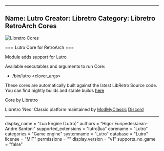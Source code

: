 -----------------------
Name: Lutro
Creator: Libretro
Category: Libretro RetroArch Cores
-----------------------
![Libretro Cores](https://modmyclassic.com/wp-content/uploads/2020/06/LibRetroNeoCoresSmall.png)

=== Lutro Core for RetroArch ===

Module adds support for Lutro

Available executables and arguments to run Core:
- /bin/lutro <rom> <clover_args>

These cores are automatically built against the latest LibRetro Source code. You can find nightly builds and stable builds [here](https://modmyclassic.com/hmodcores)

Core by Libretro

Libretro 'Neo' Classic platform maintained by [ModMyClassic](https://modmyclassic.com) [Discord](https://modmyclassic.com/discord)

-----------------------

display_name = "Lua Engine (Lutro)"
authors = "Higor Euripedes/Jean-Andre Santoni"
supported_extensions = "lutro|lua"
corename = "Lutro"
categories = "Game engine"
systemname = "Lutro"
database = "Lutro"
license = "MIT"
permissions = ""
display_version = "v1"
supports_no_game = "false"
